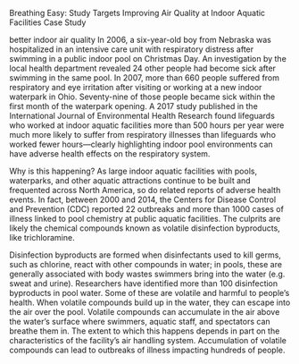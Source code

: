 Breathing Easy: Study Targets Improving Air Quality at Indoor Aquatic Facilities
Case Study

better indoor air quality
In 2006, a six-year-old boy from Nebraska was hospitalized in an intensive care unit with respiratory distress after swimming in a public indoor pool on Christmas Day. An investigation by the local health department revealed 24 other people had become sick after swimming in the same pool. In 2007, more than 660 people suffered from respiratory and eye irritation after visiting or working at a new indoor waterpark in Ohio. Seventy-nine of those people became sick within the first month of the waterpark opening. A 2017 study published in the International Journal of Environmental Health Research found lifeguards who worked at indoor aquatic facilities more than 500 hours per year were much more likely to suffer from respiratory illnesses than lifeguards who worked fewer hours—clearly highlighting indoor pool environments can have adverse health effects on the respiratory system.

Why is this happening? As large indoor aquatic facilities with pools, waterparks, and other aquatic attractions continue to be built and frequented across North America, so do related reports of adverse health events. In fact, between 2000 and 2014, the Centers for Disease Control and Prevention (CDC) reported 22 outbreaks and more than 1000 cases of illness linked to pool chemistry at public aquatic facilities. The culprits are likely the chemical compounds known as volatile disinfection byproducts, like trichloramine.

Disinfection byproducts are formed when disinfectants used to kill germs, such as chlorine, react with other compounds in water; in pools, these are generally associated with body wastes swimmers bring into the water (e.g. sweat and urine). Researchers have identified more than 100 disinfection byproducts in pool water. Some of these are volatile and harmful to people’s health. When volatile compounds build up in the water, they can escape into the air over the pool. Volatile compounds can accumulate in the air above the water’s surface where swimmers, aquatic staff, and spectators can breathe them in. The extent to which this happens depends in part on the characteristics of the facility’s air handling system. Accumulation of volatile compounds can lead to outbreaks of illness impacting hundreds of people.

